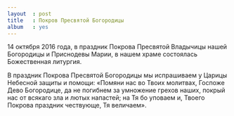 ```yaml
---
layout  : post
title   : Покров Пресвятой Богородицы
album   : yes
---
```

14 октября 2016 года, в праздник Покрова Пресвятой Владычицы нашей Богородицы и Приснодевы Марии, в нашем храме состоялась Божественная литургия.

В праздник Покрова Пресвятой Богородицы мы испрашиваем у Царицы Небесной защиты и помощи: «Помяни нас во Твоих молитвах, Госпоже Дево Богородице, да не погибнем за умножение грехов наших, покрый нас от всякаго зла и лютых напастей; на Тя бо уповаем и, Твоего Покрова праздник чествующе, Тя величаем».
